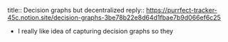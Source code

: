 title:: Decision graphs but decentralized
reply:: https://purrfect-tracker-45c.notion.site/decision-graphs-3be78b22e8d64d1fbae7b9d066ef6c25

- I really like idea of capturing decision graphs so they